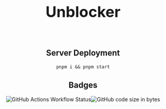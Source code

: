 <div align='center'>
  <h1 style='font-size: 40px'><strong>Unblocker</strong></h1>
  <br>
  <h2>Server Deployment</h2>
  <code>pnpm i && pnpm start</code>
  <br>
  <h2>Badges</h2>
  <img alt="GitHub Actions Workflow Status" src="https://img.shields.io/github/actions/workflow/status/epic-person-on/unblocker/test.yml"><img alt="GitHub code size in bytes" src="https://img.shields.io/github/languages/code-size/UseInterstellar/Interstellar">
</div>

